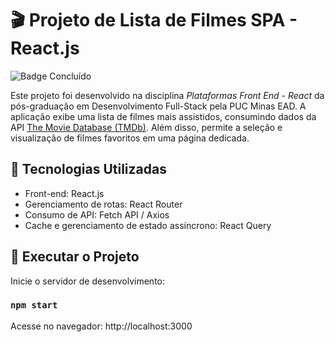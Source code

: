 # 🎬 Projeto de Lista de Filmes SPA - React.js

![Badge Concluído](https://img.shields.io/badge/status-concluído-green?style=for-the-badge)

Este projeto foi desenvolvido na disciplina _Plataformas Front End - React_ da pós-graduação em Desenvolvimento Full-Stack pela PUC Minas EAD.
A aplicação exibe uma lista de filmes mais assistidos, consumindo dados da API [The Movie Database (TMDb)](https://www.themoviedb.org/). Além disso, permite a seleção e visualização de filmes favoritos em uma página dedicada.

## 🚀 Tecnologias Utilizadas

- Front-end: React.js
- Gerenciamento de rotas: React Router
- Consumo de API: Fetch API / Axios
- Cache e gerenciamento de estado assíncrono: React Query

## 📂 Executar o Projeto

Inicie o servidor de desenvolvimento:

### `npm start`

Acesse no navegador:
http://localhost:3000
